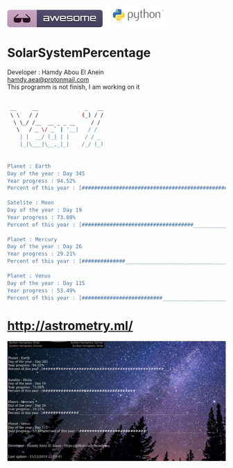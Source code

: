 ![Awesome](awesome.svg) ![Python](python.png)  
# SolarSystemPercentage  
 
 Developer : Hamdy Abou El Anein     
 hamdy.aea@protonmail.com   
 This programm is not finish, I am working on it  




```sh

 __     __               _   __
 \ \   / /              (_) / /
  \ \_/ /__  __ _ _ __     / / 
   \   / _ \/ _` | '__|   / /  
    | |  __/ (_| | |     / / _ 
    |_|\___|\__,_|_|    /_/ (_)


Planet : Earth
Day of the year : Day 345
Year progress : 94.52%
Percent of this year : [###############################################____]

Satelite : Moon
Day of the year : Day 19
Year progress : 73.08%
Percent of this year : [####################################__________________________]

Planet : Mercury
Day of the year : Day 26
Year progress : 29.21%
Percent of this year : [##############______________________________________________________________________]

Planet : Venus
Day of the year : Day 115
Year progress : 53.49%
Percent of this year : [##########################______________________________________________]


```
# http://astrometry.ml/

![Screenshot](screenshot.png)